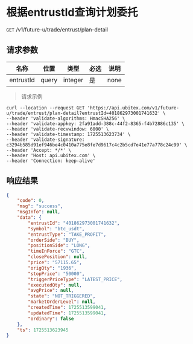 # 根据entrustId查询计划委托

`GET` /v1/future-u/trade/entrust/plan-detail

## 请求参数

| 名称      | 位置  | 类型    | 必选 | 说明 |
| --------- | ----- | ------- | ---- | ---- |
| entrustId | query | integer | 是   | none |

> 请求示例

```shell
curl --location --request GET 'https://api.ubitex.com/v1/future-u/trade/entrust/plan-detail?entrustId=401862973001741632' \
--header 'validate-algorithms: HmacSHA256' \
--header 'validate-appkey: 2fa91add-388c-44f2-8365-f4b72886c135' \
--header 'validate-recvwindow: 6000' \
--header 'validate-timestamp: 1725513623734' \
--header 'validate-signature: c3294b585d91ef946be4c0410a775e8fe7d9617c4c2b5cd7e41e77a778c24c99' \
--header 'Accept: */*' \
--header 'Host: api.ubitex.com' \
--header 'Connection: keep-alive'
```

## 响应结果

```json
{
    "code": 0,
    "msg": "success",
    "msgInfo": null,
    "data": {
        "entrustId": "401862973001741632",
        "symbol": "btc_usdt",
        "entrustType": "TAKE_PROFIT",
        "orderSide": "BUY",
        "positionSide": "LONG",
        "timeInForce": "GTC",
        "closePosition": null,
        "price": "57115.65",
        "origQty": "1936",
        "stopPrice": "50000",
        "triggerPriceType": "LATEST_PRICE",
        "executedQty": null,
        "avgPrice": null,
        "state": "NOT_TRIGGERED",
        "marketOrderLevel": null,
        "createdTime": 1725513599041,
        "updatedTime": 1725513599041,
        "ordinary": false
    },
    "ts": 1725513623945
}
```

